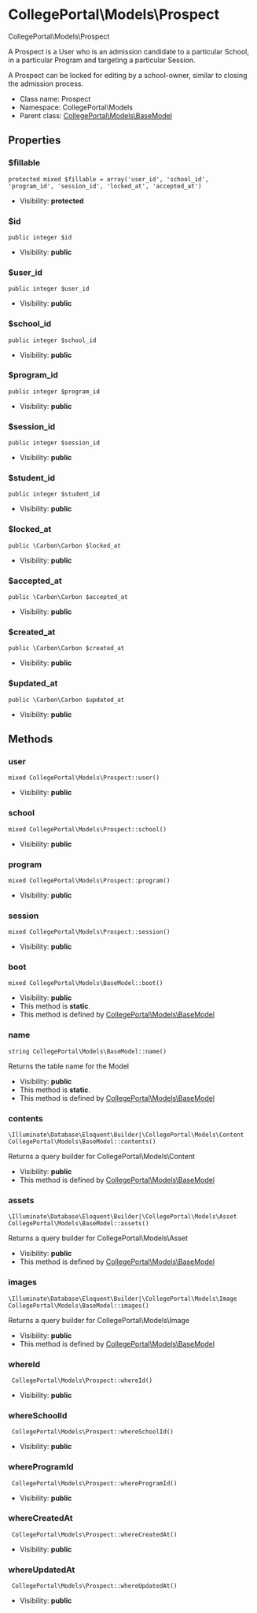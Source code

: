 CollegePortal\Models\Prospect
===============

CollegePortal\Models\Prospect

A Prospect is a User who is an admission candidate to a particular School,
 in a particular Program and targeting a particular Session.

A Prospect can be locked for editing by a school-owner, similar to closing the
 admission process.


* Class name: Prospect
* Namespace: CollegePortal\Models
* Parent class: [CollegePortal\Models\BaseModel](CollegePortal-Models-BaseModel.md)





Properties
----------


### $fillable

    protected mixed $fillable = array('user_id', 'school_id', 'program_id', 'session_id', 'locked_at', 'accepted_at')





* Visibility: **protected**


### $id

    public integer $id





* Visibility: **public**


### $user_id

    public integer $user_id





* Visibility: **public**


### $school_id

    public integer $school_id





* Visibility: **public**


### $program_id

    public integer $program_id





* Visibility: **public**


### $session_id

    public integer $session_id





* Visibility: **public**


### $student_id

    public integer $student_id





* Visibility: **public**


### $locked_at

    public \Carbon\Carbon $locked_at





* Visibility: **public**


### $accepted_at

    public \Carbon\Carbon $accepted_at





* Visibility: **public**


### $created_at

    public \Carbon\Carbon $created_at





* Visibility: **public**


### $updated_at

    public \Carbon\Carbon $updated_at





* Visibility: **public**


Methods
-------


### user

    mixed CollegePortal\Models\Prospect::user()





* Visibility: **public**




### school

    mixed CollegePortal\Models\Prospect::school()





* Visibility: **public**




### program

    mixed CollegePortal\Models\Prospect::program()





* Visibility: **public**




### session

    mixed CollegePortal\Models\Prospect::session()





* Visibility: **public**




### boot

    mixed CollegePortal\Models\BaseModel::boot()





* Visibility: **public**
* This method is **static**.
* This method is defined by [CollegePortal\Models\BaseModel](CollegePortal-Models-BaseModel.md)




### name

    string CollegePortal\Models\BaseModel::name()

Returns the table name for the Model



* Visibility: **public**
* This method is **static**.
* This method is defined by [CollegePortal\Models\BaseModel](CollegePortal-Models-BaseModel.md)




### contents

    \Illuminate\Database\Eloquent\Builder|\CollegePortal\Models\Content CollegePortal\Models\BaseModel::contents()

Returns a query builder for CollegePortal\Models\Content



* Visibility: **public**
* This method is defined by [CollegePortal\Models\BaseModel](CollegePortal-Models-BaseModel.md)




### assets

    \Illuminate\Database\Eloquent\Builder|\CollegePortal\Models\Asset CollegePortal\Models\BaseModel::assets()

Returns a query builder for CollegePortal\Models\Asset



* Visibility: **public**
* This method is defined by [CollegePortal\Models\BaseModel](CollegePortal-Models-BaseModel.md)




### images

    \Illuminate\Database\Eloquent\Builder|\CollegePortal\Models\Image CollegePortal\Models\BaseModel::images()

Returns a query builder for CollegePortal\Models\Image



* Visibility: **public**
* This method is defined by [CollegePortal\Models\BaseModel](CollegePortal-Models-BaseModel.md)




### whereId

     CollegePortal\Models\Prospect::whereId()





* Visibility: **public**




### whereSchoolId

     CollegePortal\Models\Prospect::whereSchoolId()





* Visibility: **public**




### whereProgramId

     CollegePortal\Models\Prospect::whereProgramId()





* Visibility: **public**




### whereCreatedAt

     CollegePortal\Models\Prospect::whereCreatedAt()





* Visibility: **public**




### whereUpdatedAt

     CollegePortal\Models\Prospect::whereUpdatedAt()





* Visibility: **public**



